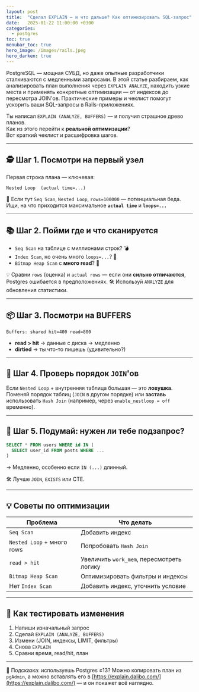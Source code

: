 ```yaml
---
layout: post
title:  "Сделал EXPLAIN — и что дальше? Как оптимизировать SQL-запрос"
date:   2025-01-22 11:00:00 +0300
categories:
  - postgres
toc: true
menubar_toc: true
hero_image: /images/rails.jpeg
hero_darken: true
---
```

PostgreSQL — мощная СУБД, но даже опытные разработчики сталкиваются с медленными запросами. В этой статье разбираем, как анализировать план выполнения через `EXPLAIN ANALYZE`, находить узкие места и применять конкретные оптимизации — от индексов до пересмотра JOIN'ов. Практические примеры и чеклист помогут ускорить ваши SQL-запросы в Rails-приложениях.

Ты написал `EXPLAIN (ANALYZE, BUFFERS)` — и получил страшное древо планов.  
Как из этого перейти к **реальной оптимизации**?  
Вот краткий чеклист и расшифровка шагов.

---

## 🕵️ Шаг 1. Посмотри на **первый узел**

Первая строка плана — ключевая:

```text
Nested Loop  (actual time=...)
````

📌 Если тут `Seq Scan`, `Nested Loop`, `rows=100000` — потенциальная беда.
Ищи, на что приходится максимальное **`actual time`** и **`loops=...`**

---

## 📚 Шаг 2. Пойми **где и что сканируется**

* `Seq Scan` на таблице с миллионами строк? 💣
* `Index Scan`, но очень много `loops=...`? 🔁
* `Bitmap Heap Scan` с **много read**? 💾

💡 Сравни `rows` (оценка) и `actual rows` — если они **сильно отличаются**, Postgres ошибается в предположениях.
🛠 Используй `ANALYZE` для обновления статистики.

---

## 📦 Шаг 3. Посмотри на BUFFERS

```text
Buffers: shared hit=400 read=800
```

* **read > hit** → данные с диска → медленно
* **dirtied** → ты что-то пишешь (удивительно?)

---

## 🔄 Шаг 4. Проверь порядок `JOIN`'ов

Если `Nested Loop` + внутренняя таблица большая — это **ловушка**.
Поменяй порядок таблиц (`JOIN` в другом порядке) или **заставь** использовать `Hash Join` (например, через `enable_nestloop = off` временно).

---

## 🧠 Шаг 5. Подумай: нужен ли тебе подзапрос?

```sql
SELECT * FROM users WHERE id IN (
  SELECT user_id FROM posts WHERE ...
)
```

→ Медленно, особенно если `IN (...)` длинный.

🛠 Лучше `JOIN`, `EXISTS` или CTE.

---

## 💡 Советы по оптимизации

| Проблема                   | Что делать                                |
| -------------------------- | ----------------------------------------- |
| `Seq Scan`                 | Добавить индекс                           |
| `Nested Loop` + много rows | Попробовать `Hash Join`                   |
| `read > hit`               | Увеличить `work_mem`, пересмотреть логику |
| `Bitmap Heap Scan`         | Оптимизировать фильтры и индексы          |
| Нет `Index Scan`           | Добавить индекс, уточнить условие         |

---

## 🧪 Как тестировать изменения

1. Напиши изначальный запрос
2. Сделай `EXPLAIN (ANALYZE, BUFFERS)`
3. Измени (JOIN, индексы, LIMIT, фильтры)
4. Снова `EXPLAIN`
5. Сравни время, read/hit, план

---

💬 Подсказка: используешь Postgres ≥13? Можно копировать план из `pgAdmin`, а можно вставлять его в [https://explain.dalibo.com/](https://explain.dalibo.com/) — и он покажет всё наглядно.
